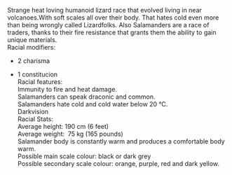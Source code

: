 Strange heat loving humanoid lizard race that evolved living in near volcanoes.With soft scales all over their body. That hates cold even more than being wrongly called Lizardfolks. Also Salamanders are a race of traders, thanks to their fire resistance that grants them the ability to gain unique materials.  
Racial modifiers:  
+ 2 charisma

+ 1 constitucion  
Racial features:  
Immunity to fire and heat damage.  
Salamanders can speak draconic and common.  
Salamanders hate cold and cold water below 20 °C.  
Darkvision  
Racial Stats:  
Average height: 190 cm (6 feet)  
Average weight:  75 kg (165 pounds)  
Salamander body is constantly warm and produces a comfortable body warm.  
Possible main scale colour: black or dark grey  
Possible secondary scale colour: orange, purple, red and dark yellow.